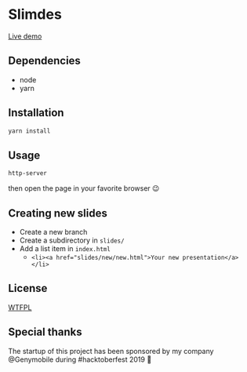 # Slimdes

[Live demo](https://glepretre.github.io/slimdes/slides/example/example.html#/)

## Dependencies

* node
* yarn

## Installation

```sh
yarn install
```

## Usage

```sh
http-server
```

then open the page in your favorite browser :wink:

## Creating new slides

* Create a new branch
* Create a subdirectory in `slides/`
* Add a list item in `index.html`
  * ``<li><a href="slides/new/new.html">Your new presentation</a></li>``

## License

[WTFPL](http://www.wtfpl.net/about/)

## Special thanks

The startup of this project has been sponsored by my company @Genymobile
during #hacktoberfest 2019 :pray:
